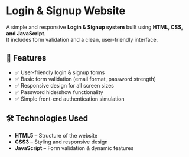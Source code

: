 # Login & Signup Website

A simple and responsive **Login & Signup system** built using **HTML, CSS, and JavaScript**.  
It includes form validation and a clean, user-friendly interface.

## 🚀 Features
- ✅ User-friendly login & signup forms  
- ✅ Basic form validation (email format, password strength)  
- ✅ Responsive design for all screen sizes  
- ✅ Password hide/show functionality  
- ✅ Simple front-end authentication simulation  

## 🛠️ Technologies Used
- **HTML5** – Structure of the website  
- **CSS3** – Styling and responsive design  
- **JavaScript** – Form validation & dynamic features  

